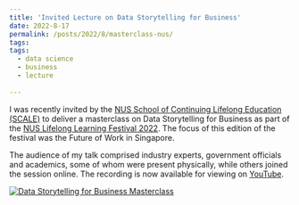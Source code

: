 ```yaml
---
title: 'Invited Lecture on Data Storytelling for Business'
date: 2022-8-17
permalink: /posts/2022/8/masterclass-nus/
tags:
tags:
  - data science
  - business
  - lecture
  
---
```


I was recently invited by the [NUS School of Continuing Lifelong Education (SCALE)](https://scale.nus.edu.sg/) to deliver a masterclass on Data Storytelling for Business as part of the [NUS Lifelong Learning Festival 2022](https://lifelonglearningfestival.nus.edu.sg/?utm_source=SCALE&utm_medium=homepage+banner&utm_campaign=LLF2022). The focus of this edition of the festival was the Future of Work in Singapore. 

The audience of my talk comprised industry experts, government officials and academics, some of whom were present physically, while others joined the session online. The recording is now available for viewing on [YouTube](https://www.youtube.com/watch?v=VlyzrF14Z74).

[![Data Storytelling for Business Masterclass](https://www.subhayan.com/files/images/masterclass-screenshot.png)](https://www.youtube.com/watch?v=VlyzrF14Z74)




